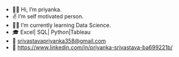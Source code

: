 - 🙋‍♀️ Hi, I’m priyanka.
- ✌️ I’m self motivated person.
- 👩‍💻 I’m currently learning Data Science.
- 🎓 Excel| SQL| Python|Tableau
- 📧 srivastavapriyanka358@gmail.com
- 📃 https://www.linkedin.com/in/priyanka-srivastava-ba699221b/


<!---
PriyankaSri12/PriyankaSri12 is a ✨ special ✨ repository because its `README.md` (this file) appears on your GitHub profile.
You can click the Preview link to take a look at your changes.
--->

